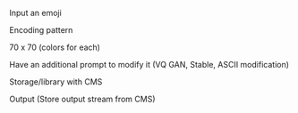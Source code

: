 Input an emoji

Encoding pattern

70 x 70 (colors for each)

Have an additional prompt to modify it
(VQ GAN, Stable, ASCII modification)

Storage/library with CMS 

Output (Store output stream from CMS)



